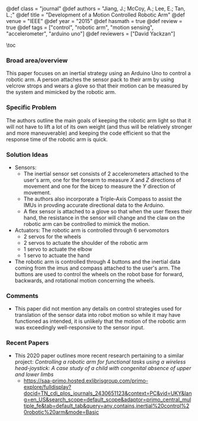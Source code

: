 @def class = "journal"
@def authors = "Jiang, J.; McCoy, A.; Lee, E.; Tan, L.;"
@def title = "Development of a Motion Controlled Robotic Arm"
@def venue = "IEEE"
@def year = "2015"
@def hasmath = true
@def review = true
@def tags = ["control", "robotic arm", "motion sensing", "accelerometer", "arduino uno"]
@def reviewers = ["David Yackzan"]

\toc
### Broad area/overview
This paper focuses on an inertial strategy using an Arduino Uno to control a robotic arm. A person attaches the sensor pack to their arm by using velcrow strops and wears a glove so that their motion can be measured by the system and mimicked by the robotic arm.

### Specific Problem
The authors outline the main goals of keeping the robotic arm light so that it will not have to lift a lot of its own weight (and thus will be relatively stronger and more maneuverable) and keeping the code efficient so that the response time of the robotic arm is quick.

### Solution Ideas
  * Sensors:
    - The inertial sensor set consists of 2 accelerometers attached to the user's arm, one for the forearm to measure $X$ and $Z$ directions of movement and one for the bicep to measure the $Y$ direction of movement.
    - The authors also incorporate a Triple-Axis Compass to assist the IMUs in provding accurate directional data to the Arduino.
    - A flex sensor is attached to a glove so that when the user flexes their hand, the resistance in the sensor will change and the claw on the robotic arm can be controlled to mimick the motion.
  * Actuators: The robotic arm is controlled through 6 servomotors
    - 2 servos for the wheels
    - 2 servos to actuate the shoulder of the robotic arm
    - 1 servo to actuate the elbow
    - 1 servo to actuate the hand
  * The robotic arm is controlled through 4 buttons and the inertial data coming from the imus and compass attached to the user's arm. The buttons are used to control the wheels on the robot base for forward, backwards, and rotational motion concerning the wheels.

### Comments
* This paper did not mention any details on control strategies used for translation of the sensor data into robot motion so while it may have functioned as intended, it is unlikely that the motion of the robotic arm was exceedingly well-responsive to the sensor input.

### Recent Papers
* This 2020 paper outlines more recent research pertaining to a similar project: *Controlling a robotic arm for functional tasks using a wireless head-joystick: A case study of a child with congenital absence of upper and lower limbs*
  - https://saa-primo.hosted.exlibrisgroup.com/primo-explore/fulldisplay?docid=TN_cdi_plos_journals_2430651123&context=PC&vid=UKY&lang=en_US&search_scope=default_scope&adaptor=primo_central_multiple_fe&tab=default_tab&query=any,contains,inertial%20control%20robotic%20arm&mode=Basic
